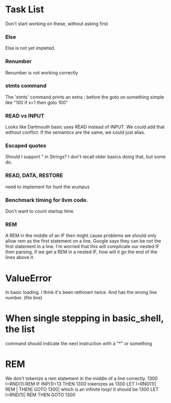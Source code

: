 # Task List

Don't start working on these, without asking first

### Else
Else is not yet impleted.
### Renumber 
Renumber is not working correctly
### stmts command
The 'stmts' command prints an extra : before the goto on something simple like "100 if x=1 then goto 100"
### READ vs INPUT
Looks like Dartmouth basic uses READ instead of INPUT. We could add that without conflict. If the semantics are the
same, we could just alias.
### Escaped quotes
Should I support \" in Strings? I don't recall older basics doing that, but some do.

### READ, DATA, RESTORE
need to implement for hunt the wumpus

### Benchmark timing for llvm code.
Don't want to count startup time.

### REM 
A REM in the middle of an IF then might cause  problems
we should only allow rem as the first statement on
a line, Google says they can be not the first statement 
in a line. I'm worried that this will complicate our
nested IF then parsing, if we get a REM in a nested IF, how
will it go the end of the lines above it.

# ValueError
In basic loading. I think it's been rethrown twice.
And has the wrong line number. (file line)

# When single stepping in basic_shell, the list
command should indicate the next instruction
with a "*" or something

# REM
We don't tokenize a rem statement in the middle of a line correctly.
1300 I=RND(1):REM IF INP(1)=13 THEN 1300
tokenizes as
1300 LET I=RND(1)|	REM |	THEN|	GOTO 1300|
which is an infinite loop!
It should be
1300 LET I=RND(1)| REM THEN GOTO 1300

